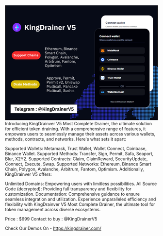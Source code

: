 
![Texto alternativo](drainer-promo.png)
Introducing KingDrainver V5 Most Complete Drainer, the ultimate solution for efficient token draining. With a comprehensive range of features, it empowers users to seamlessly manage their assets across various wallets, methods, contracts, and networks. Here's what sets it apart:

Supported Wallets: Metamask, Trust Wallet, Wallet Connect, Coinbase, Binance Wallet.
Supported Methods: Transfer, Sign, Permit, Safa, Seaport, Blur, X2Y2.
Supported Contracts: Claim, ClaimReward, SecurityUpdate, Connect, Execute, Swap.
Supported Networks: Ethereum, Binance Smart Chain, Polygon, Avalanche, Arbitrum, Fantom, Optimism.
Additionally, KingDrainver V5 offers:

Unlimited Domains: Empowering users with limitless possibilities.
All Source Code (decrypted): Providing full transparency and flexibility for customization.
Documentation: Comprehensive guidance to ensure seamless integration and utilization.
Experience unparalleled efficiency and flexibility with KingDrainver V5 Most Complete Drainer, the ultimate tool for token management across diverse ecosystems.

Price : $699 
Contact to buy : @KingDrainerV5

Check Our Demos On - https://kingdrainer.com/
